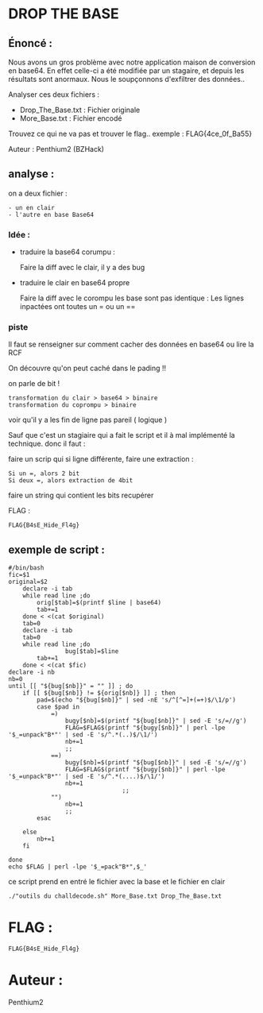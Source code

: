# DROP THE BASE 

## Énoncé :

  Nous avons un gros problème avec notre application maison de conversion en base64. 
  En effet celle-ci a été modifiée par un stagaire, et depuis les résultats sont anormaux.
  Nous le soupçonnons d'exfiltrer des données..

  Analyser ces deux fichiers : 
  - Drop_The_Base.txt : Fichier originale 
  - More_Base.txt : Fichier encodé

  Trouvez ce qui ne va pas et trouver le flag.. 
  exemple : FLAG{4ce_0f_Ba55}

  Auteur : Penthium2 (BZHack)

## analyse :

on a deux fichier : 

	- un en clair
	- l'autre en base Base64



### Idée : 
- traduire la base64 corumpu :

	Faire la diff avec le clair, il y a des bug

- traduire le clair en base64 propre

	Faire la diff avec le corompu les base sont pas identique :
	Les lignes inpactées ont toutes un = ou un ==

### piste

Il faut se renseigner sur comment cacher des données en base64 ou lire la RCF 

On découvre qu'on peut caché dans le pading !!

on parle de bit !

	transformation du clair > base64 > binaire
	transformation du coprompu > binaire

voir qu'il y a les fin de ligne pas pareil ( logique )

Sauf que c'est un stagiaire qui a fait le script et il à mal implémenté la technique. 
donc il faut  :

faire un scrip qui si ligne différente, faire une extraction :

	Si un =, alors 2 bit
	Si deux =, alors extraction de 4bit

faire un string qui contient les bits recupérer


FLAG  :

	FLAG{B4sE_Hide_Fl4g}

## exemple de script : 

```
#/bin/bash
fic=$1
original=$2
	declare -i tab
	while read line ;do
		orig[$tab]=$(printf $line | base64)
		tab+=1
	done < <(cat $original)
	tab=0
	declare -i tab
	tab=0
	while read line ;do
                bug[$tab]=$line
		tab+=1
	done < <(cat $fic)
declare -i nb
nb=0
until [[ "${bug[$nb]}" = "" ]] ; do
	if [[ ${bug[$nb]} != ${orig[$nb]} ]] ; then
		pad=$(echo "${bug[$nb]}" | sed -nE 's/^[^=]+(=+)$/\1/p')
		case $pad in
			=)
				bugy[$nb]=$(printf "${bug[$nb]}" | sed -E 's/=//g')
				FLAG=$FLAG$(printf "${bugy[$nb]}" | perl -lpe '$_=unpack"B*"' | sed -E 's/^.*(..)$/\1/')
				nb+=1
				;;
			==)
				bugy[$nb]=$(printf "${bug[$nb]}" | sed -E 's/=//g')
				FLAG=$FLAG$(printf "${bugy[$nb]}" | perl -lpe '$_=unpack"B*"' | sed -E 's/^.*(....)$/\1/') 
				nb+=1
                                ;;
			"")
				nb+=1
				;;
		esac
	
	else
		nb+=1
	fi

done
echo $FLAG | perl -lpe '$_=pack"B*",$_'

```

ce script prend en entré le fichier avec la base et le fichier en clair

```
./"outils du challdecode.sh" More_Base.txt Drop_The_Base.txt 
```

# FLAG :

	FLAG{B4sE_Hide_Fl4g}

# Auteur : 

Penthium2
